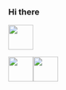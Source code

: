 ### Hi there
<img src="https://emojis.slackmojis.com/emojis/images/1547582922/5197/party_blob.gif?1547582922" width="50"/> 

<img src="https://emojis.slackmojis.com/emojis/images/1531849430/4246/blob-sunglasses.gif?1531849430" width="50"/><img src="https://emojis.slackmojis.com/emojis/images/1520808873/3643/cool-doge.gif?1520808873" width="50">
<!--
**itsundef/itsundef** is a ✨ _special_ ✨ repository because its `README.md` (this file) appears on your GitHub profile.

Here are some ideas to get you started:

- 🔭 I’m currently working on ...
- 🌱 I’m currently learning ...
- 👯 I’m looking to collaborate on ...
- 🤔 I’m looking for help with ...
- 💬 Ask me about ...
- 📫 How to reach me: ...
- 😄 Pronouns: ...
- ⚡ Fun fact: ...
-->
